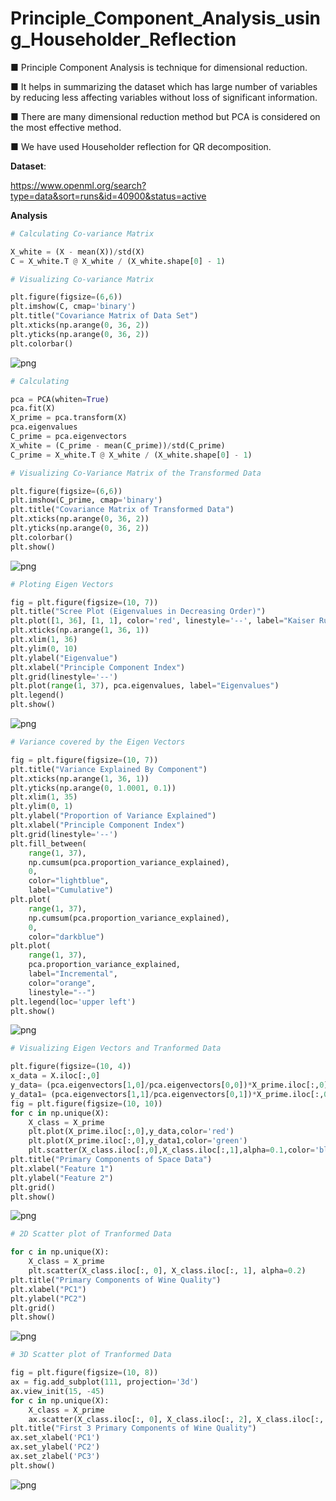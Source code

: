 # Principle_Component_Analysis_using_Householder_Reflection

■ Principle Component Analysis is technique for dimensional reduction.

■ It helps in summarizing the dataset which has large number of variables by reducing less affecting variables without loss of significant information.

■ There are many dimensional reduction method but PCA is considered on the most effective method.

■ We have used Householder reflection for QR decomposition.

**Dataset**:

https://www.openml.org/search?type=data&sort=runs&id=40900&status=active


**Analysis**

```python
# Calculating Co-variance Matrix

X_white = (X - mean(X))/std(X)
C = X_white.T @ X_white / (X_white.shape[0] - 1)

# Visualizing Co-variance Matrix

plt.figure(figsize=(6,6))
plt.imshow(C, cmap='binary')
plt.title("Covariance Matrix of Data Set")
plt.xticks(np.arange(0, 36, 2))
plt.yticks(np.arange(0, 36, 2))
plt.colorbar()
```
    
![png](Principle_Component_Analysis_files/Principle_Component_Analysis_15_1.png)
    


```python
# Calculating

pca = PCA(whiten=True)
pca.fit(X)
X_prime = pca.transform(X)
pca.eigenvalues
C_prime = pca.eigenvectors
X_white = (C_prime - mean(C_prime))/std(C_prime)
C_prime = X_white.T @ X_white / (X_white.shape[0] - 1)

# Visualizing Co-Variance Matrix of the Transformed Data

plt.figure(figsize=(6,6))
plt.imshow(C_prime, cmap='binary')
plt.title("Covariance Matrix of Transformed Data")
plt.xticks(np.arange(0, 36, 2))
plt.yticks(np.arange(0, 36, 2))
plt.colorbar()
plt.show()
```
    
![png](Principle_Component_Analysis_files/Principle_Component_Analysis_16_0.png)


```python
# Ploting Eigen Vectors

fig = plt.figure(figsize=(10, 7))
plt.title("Scree Plot (Eigenvalues in Decreasing Order)")
plt.plot([1, 36], [1, 1], color='red', linestyle='--', label="Kaiser Rule")
plt.xticks(np.arange(1, 36, 1))
plt.xlim(1, 36)
plt.ylim(0, 10)
plt.ylabel("Eigenvalue")
plt.xlabel("Principle Component Index")
plt.grid(linestyle='--')
plt.plot(range(1, 37), pca.eigenvalues, label="Eigenvalues")
plt.legend()
plt.show()
```
    
![png](Principle_Component_Analysis_files/Principle_Component_Analysis_17_0.png)



```python
# Variance covered by the Eigen Vectors

fig = plt.figure(figsize=(10, 7))
plt.title("Variance Explained By Component")
plt.xticks(np.arange(1, 36, 1))
plt.yticks(np.arange(0, 1.0001, 0.1))
plt.xlim(1, 35)
plt.ylim(0, 1)
plt.ylabel("Proportion of Variance Explained")
plt.xlabel("Principle Component Index")
plt.grid(linestyle='--')
plt.fill_between(
    range(1, 37),
    np.cumsum(pca.proportion_variance_explained),
    0,
    color="lightblue",
    label="Cumulative")
plt.plot(
    range(1, 37),
    np.cumsum(pca.proportion_variance_explained),
    0,
    color="darkblue")
plt.plot(
    range(1, 37),
    pca.proportion_variance_explained,
    label="Incremental",
    color="orange",
    linestyle="--")
plt.legend(loc='upper left')
plt.show()
```


    
![png](Principle_Component_Analysis_files/Principle_Component_Analysis_18_0.png)
    



```python
# Visualizing Eigen Vectors and Tranformed Data

plt.figure(figsize=(10, 4))
x_data = X.iloc[:,0]
y_data= (pca.eigenvectors[1,0]/pca.eigenvectors[0,0])*X_prime.iloc[:,0]
y_data1= (pca.eigenvectors[1,1]/pca.eigenvectors[0,1])*X_prime.iloc[:,0]
fig = plt.figure(figsize=(10, 10))
for c in np.unique(X):
    X_class = X_prime
    plt.plot(X_prime.iloc[:,0],y_data,color='red')
    plt.plot(X_prime.iloc[:,0],y_data1,color='green')
    plt.scatter(X_class.iloc[:,0],X_class.iloc[:,1],alpha=0.1,color='blue')
plt.title("Primary Components of Space Data")
plt.xlabel("Feature 1")
plt.ylabel("Feature 2")
plt.grid()
plt.show()
```

    
![png](Principle_Component_Analysis_files/Principle_Component_Analysis_19_1.png)
    



```python
# 2D Scatter plot of Tranformed Data

for c in np.unique(X):
    X_class = X_prime
    plt.scatter(X_class.iloc[:, 0], X_class.iloc[:, 1], alpha=0.2)
plt.title("Primary Components of Wine Quality")
plt.xlabel("PC1")
plt.ylabel("PC2")
plt.grid()
plt.show()
```


    
![png](Principle_Component_Analysis_files/Principle_Component_Analysis_20_0.png)
    



```python
# 3D Scatter plot of Tranformed Data

fig = plt.figure(figsize=(10, 8))
ax = fig.add_subplot(111, projection='3d')
ax.view_init(15, -45)
for c in np.unique(X):
    X_class = X_prime
    ax.scatter(X_class.iloc[:, 0], X_class.iloc[:, 2], X_class.iloc[:, 1], alpha=0.2)
plt.title("First 3 Primary Components of Wine Quality")
ax.set_xlabel('PC1')
ax.set_ylabel('PC2')
ax.set_zlabel('PC3')
plt.show()
```


    
![png](Principle_Component_Analysis_files/Principle_Component_Analysis_21_0.png)
    

